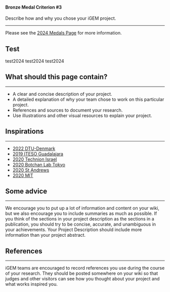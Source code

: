 #### Bronze Medal Criterion \#3

Describe how and why you chose your iGEM project.

---

Please see the [2024 Medals Page](https://competition.igem.org/judging/medals)
for more information.

## Test

test2024
test2024
test2024

## What should this page contain?

---

-   A clear and concise description of your project.
-   A detailed explanation of why your team chose to work on this particular
    project.
-   References and sources to document your research.
-   Use illustrations and other visual resources to explain your project.

## Inspirations

---

-   [2022 DTU-Denmark](https://2022.igem.wiki/dtu-denmark/description)
-   [2019 ITESO Guadalajara](https://2019.igem.org/Team:ITESO_Guadalajara/Description)
-   [2020 Technion Israel](https://2020.igem.org/Team:Technion-Israel/Description)
-   [2020 Botchan Lab Tokyo](https://2020.igem.org/Team:Botchan_Lab_Tokyo/Description)
-   [2020 St Andrews](https://2020.igem.org/Team:St_Andrews/Description)
-   [2020 MIT](https://2020.igem.org/Team:MIT/Description)

## Some advice

---

We encourage you to put up a lot of information and content on your wiki, but we
also encourage you to include summaries as much as possible. If you think of the
sections in your project description as the sections in a publication, you
should try to be concise, accurate, and unambiguous in your achievements. Your
Project Description should include more information than your project abstract.

## References

---

iGEM teams are encouraged to record references you use during the course of your
research. They should be posted somewhere on your wiki so that judges and other
visitors can see how you thought about your project and what works inspired you.
